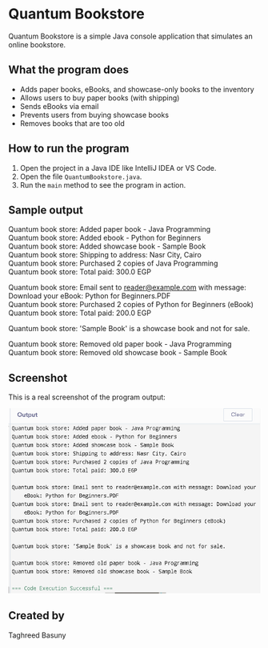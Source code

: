 # Quantum Bookstore

Quantum Bookstore is a simple Java console application that simulates an online bookstore.

## What the program does

- Adds paper books, eBooks, and showcase-only books to the inventory
- Allows users to buy paper books (with shipping)
- Sends eBooks via email
- Prevents users from buying showcase books
- Removes books that are too old

## How to run the program

1. Open the project in a Java IDE like IntelliJ IDEA or VS Code.
2. Open the file `QuantumBookstore.java`.
3. Run the `main` method to see the program in action.

## Sample output

Quantum book store: Added paper book - Java Programming  
Quantum book store: Added ebook - Python for Beginners  
Quantum book store: Added showcase book - Sample Book  
Quantum book store: Shipping to address: Nasr City, Cairo  
Quantum book store: Purchased 2 copies of Java Programming  
Quantum book store: Total paid: 300.0 EGP  

Quantum book store: Email sent to reader@example.com with message: Download your eBook: Python for Beginners.PDF  
Quantum book store: Purchased 2 copies of Python for Beginners (eBook)  
Quantum book store: Total paid: 200.0 EGP  

Quantum book store: 'Sample Book' is a showcase book and not for sale.  

Quantum book store: Removed old paper book - Java Programming  
Quantum book store: Removed old showcase book - Sample Book

## Screenshot

This is a real screenshot of the program output:

![App Output](screenshot1.png)

## Created by

Taghreed Basuny
